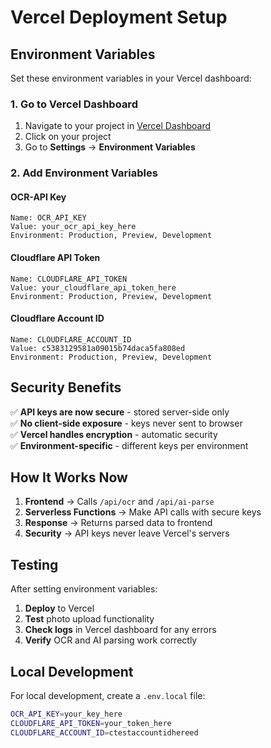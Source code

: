 # Vercel Deployment Setup

## Environment Variables

Set these environment variables in your Vercel dashboard:

### 1. Go to Vercel Dashboard
1. Navigate to your project in [Vercel Dashboard](https://vercel.com/dashboard)
2. Click on your project
3. Go to **Settings** → **Environment Variables**

### 2. Add Environment Variables

#### OCR-API Key
```
Name: OCR_API_KEY
Value: your_ocr_api_key_here
Environment: Production, Preview, Development
```

#### Cloudflare API Token
```
Name: CLOUDFLARE_API_TOKEN
Value: your_cloudflare_api_token_here
Environment: Production, Preview, Development
```

#### Cloudflare Account ID
```
Name: CLOUDFLARE_ACCOUNT_ID
Value: c5383129581a09015b74daca5fa808ed
Environment: Production, Preview, Development
```

## Security Benefits

✅ **API keys are now secure** - stored server-side only  
✅ **No client-side exposure** - keys never sent to browser  
✅ **Vercel handles encryption** - automatic security  
✅ **Environment-specific** - different keys per environment  

## How It Works Now

1. **Frontend** → Calls `/api/ocr` and `/api/ai-parse`
2. **Serverless Functions** → Make API calls with secure keys
3. **Response** → Returns parsed data to frontend
4. **Security** → API keys never leave Vercel's servers

## Testing

After setting environment variables:
1. **Deploy** to Vercel
2. **Test** photo upload functionality
3. **Check logs** in Vercel dashboard for any errors
4. **Verify** OCR and AI parsing work correctly

## Local Development

For local development, create a `.env.local` file:
```bash
OCR_API_KEY=your_key_here
CLOUDFLARE_API_TOKEN=your_token_here
CLOUDFLARE_ACCOUNT_ID=ctestaccountidhereed
```
